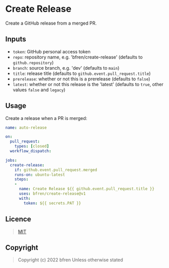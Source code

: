 # Create Release

Create a GitHub release from a merged PR.

## Inputs

- `token`: GitHub personal access token
- `repo`: repository name, e.g. 'bfren/create-release' (defaults to `github.repository`)
- `branch`: source branch, e.g. 'dev' (defaults to `main`)
- `title`: release title (defaults to `github.event.pull_request.title`)
- `prerelease`: whether or not this is a prerelease (defaults to `false`)
- `latest`: whether or not this release is the 'latest' (defaults to `true`, other values `false` and `legacy`)

## Usage

Create a release when a PR is merged:

```yml
name: auto-release

on:
  pull_request:
    types: [closed]
  workflow_dispatch:

jobs:
  create-release:
    if: github.event.pull_request.merged
    runs-on: ubuntu-latest
    steps:
    -
      name: Create Release ${{ github.event.pull_request.title }}
      uses: bfren/create-release@v1
      with:
        token: ${{ secrets.PAT }}
```

## Licence

> [MIT](https://mit.bfren.dev/2022)

## Copyright

> Copyright (c) 2022 bfren
> Unless otherwise stated
